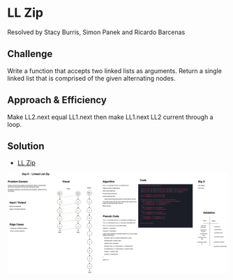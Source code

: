 # LL Zip

Resolved by Stacy Burris, Simon Panek and Ricardo Barcenas

## Challenge
Write a function that accepts two linked lists as arguments. Return a single linked list that is comprised of the given alternating nodes.

## Approach & Efficiency

Make LL2.next equal LL1.next then make LL1.next LL2 current through a loop.

## Solution

- [LL Zip](ll-zip.js) 

![Whiteboard](assets/ll-zip.png)